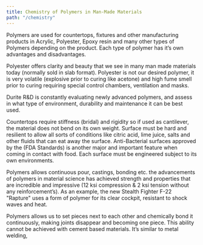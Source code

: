 ```yaml
---
title: Chemistry of Polymers in Man-Made Materials
path: "/chemistry"
---
```


Polymers   are   used   for   countertops,   fixtures   and   other   manufacturing products  in  Acrylic,  Polyester, Epoxy  resin and  many  other  types  of  Polymers depending on the product.  Each type of polymer has it’s own advantages and disadvantages.  

Polyester  offers  clarity  and  beauty  that  we  see  in  many  man  made  materials today (normally sold in slab format). Polyester is not our desired polymer, it is very  volatile  (explosive  prior  to  curing  like  acetone)  and  high  fume  smell prior to curing requiring special control chambers, ventilation and masks.

Durite  R&D  is  constantly  evaluating  newly  advanced  polymers,  and  assess  in what type of environment, durability and maintenance it can be best used.

Countertops require stiffness (bridal) and rigidity so if used as cantilever, the material does not bend on its  own weight. Surface must be hard and resilient to allow all sorts of conditions like citric acid, lime juice, salts and other fluids that  can  eat  away  the  surface. Anti-Bacterial    surfaces  approved  by  the  (FDA Standards)  is  another  major  and  important  feature  when  coming  in  contact with food. Each surface must be engineered subject to its own environments.

Polymers allows continuous pour, castings, bonding etc.   the advancements of polymers  in  material  science  has  achieved  strength  and  properties  that  are incredible  and  impressive  (12  ksi  compression  &  2  ksi  tension  without  any reinforcement’s).  As an example, the new Stealth Fighter F-22 "Rapture" uses a form of polymer for its clear cockpit, resistant to shock waves and heat.

Polymers  allows  us  to  set  pieces  next  to  each  other  and  chemically  bond  it continuously,  making  joints  disappear  and  becoming  one  piece.  This  ability cannot be achieved with cement based materials.  It’s similar to metal welding,  
